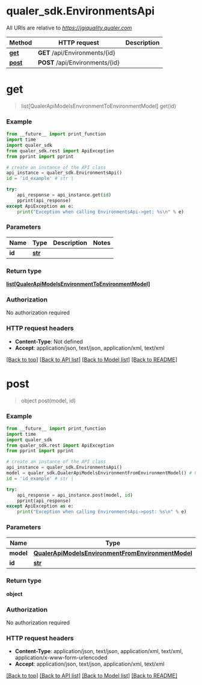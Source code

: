 # qualer_sdk.EnvironmentsApi

All URIs are relative to *https://jgiquality.qualer.com*

Method | HTTP request | Description
------------- | ------------- | -------------
[**get**](EnvironmentsApi.md#get) | **GET** /api/Environments/{id} | 
[**post**](EnvironmentsApi.md#post) | **POST** /api/Environments/{id} | 


# **get**
> list[QualerApiModelsEnvironmentToEnvironmentModel] get(id)



### Example
```python
from __future__ import print_function
import time
import qualer_sdk
from qualer_sdk.rest import ApiException
from pprint import pprint

# create an instance of the API class
api_instance = qualer_sdk.EnvironmentsApi()
id = 'id_example' # str | 

try:
    api_response = api_instance.get(id)
    pprint(api_response)
except ApiException as e:
    print("Exception when calling EnvironmentsApi->get: %s\n" % e)
```

### Parameters

Name | Type | Description  | Notes
------------- | ------------- | ------------- | -------------
 **id** | [**str**](.md)|  | 

### Return type

[**list[QualerApiModelsEnvironmentToEnvironmentModel]**](QualerApiModelsEnvironmentToEnvironmentModel.md)

### Authorization

No authorization required

### HTTP request headers

 - **Content-Type**: Not defined
 - **Accept**: application/json, text/json, application/xml, text/xml

[[Back to top]](#) [[Back to API list]](../README.md#documentation-for-api-endpoints) [[Back to Model list]](../README.md#documentation-for-models) [[Back to README]](../README.md)

# **post**
> object post(model, id)



### Example
```python
from __future__ import print_function
import time
import qualer_sdk
from qualer_sdk.rest import ApiException
from pprint import pprint

# create an instance of the API class
api_instance = qualer_sdk.EnvironmentsApi()
model = qualer_sdk.QualerApiModelsEnvironmentFromEnvironmentModel() # QualerApiModelsEnvironmentFromEnvironmentModel | 
id = 'id_example' # str | 

try:
    api_response = api_instance.post(model, id)
    pprint(api_response)
except ApiException as e:
    print("Exception when calling EnvironmentsApi->post: %s\n" % e)
```

### Parameters

Name | Type | Description  | Notes
------------- | ------------- | ------------- | -------------
 **model** | [**QualerApiModelsEnvironmentFromEnvironmentModel**](QualerApiModelsEnvironmentFromEnvironmentModel.md)|  | 
 **id** | [**str**](.md)|  | 

### Return type

**object**

### Authorization

No authorization required

### HTTP request headers

 - **Content-Type**: application/json, text/json, application/xml, text/xml, application/x-www-form-urlencoded
 - **Accept**: application/json, text/json, application/xml, text/xml

[[Back to top]](#) [[Back to API list]](../README.md#documentation-for-api-endpoints) [[Back to Model list]](../README.md#documentation-for-models) [[Back to README]](../README.md)

